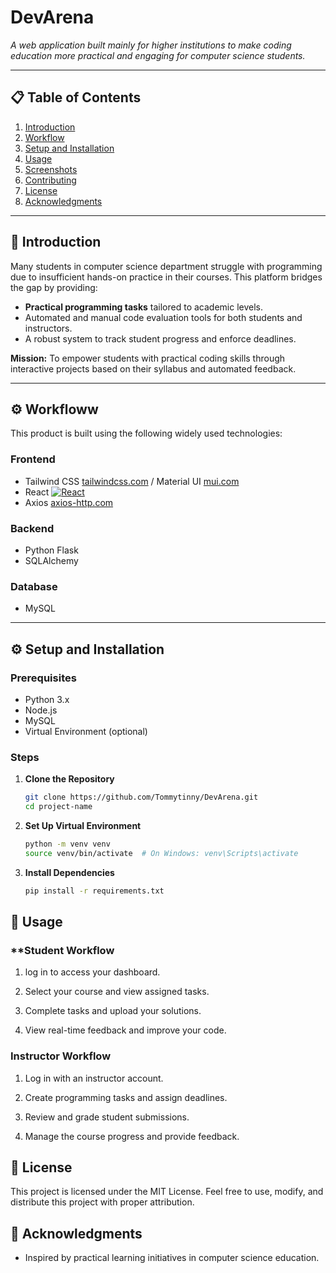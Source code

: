 # DevArena

_A web application built mainly for higher institutions to make coding education more practical and engaging for computer science students._  

---

## 📋 **Table of Contents**
1. [Introduction](#introduction)  
3. [Workflow](#workflow)  
4. [Setup and Installation](#setup-and-installation)  
5. [Usage](#usage)  
6. [Screenshots](#screenshots)  
7. [Contributing](#contributing)  
8. [License](#license)  
9. [Acknowledgments](#acknowledgments)

---

## 📖 **Introduction**  
Many students in computer science department struggle with programming due to insufficient hands-on practice in their courses. This platform bridges the gap by providing:  
- **Practical programming tasks** tailored to academic levels.  
- Automated and manual code evaluation tools for both students and instructors.  
- A robust system to track student progress and enforce deadlines.

**Mission:** To empower students with practical coding skills through interactive projects based on their syllabus  and automated feedback.  

---

## ⚙️ Workfloww

This product is built using the following widely used technologies:

### **Frontend**
- Tailwind CSS [tailwindcss.com](https://tailwindcss.com/) / Material UI [mui.com](https://mui.com/)
- React [![React](https://img.shields.io/badge/React-17.x-blue?logo=react)](https://reactjs.org/)
- Axios [axios-http.com](https://axios-http.com)

### **Backend**
- Python Flask
- SQLAlchemy

### **Database**
- MySQL

---

## ⚙️ **Setup and Installation**  

### **Prerequisites**  
- Python 3.x  
- Node.js
- MySQL  
- Virtual Environment (optional)  

### **Steps**  
1. **Clone the Repository**  
   ```bash
   git clone https://github.com/Tommytinny/DevArena.git
   cd project-name
   ```
2. **Set Up Virtual Environment**
   ```bash
   python -m venv venv
   source venv/bin/activate  # On Windows: venv\Scripts\activate

3. **Install Dependencies**
   ```bash
   pip install -r requirements.txt
   ```
## 🚀 Usage
### **Student Workflow
1. log in to access your dashboard.

2.  Select your course and view assigned tasks.

3. Complete tasks and upload your solutions.

4. View real-time feedback and improve your code.

### **Instructor Workflow**
1. Log in with an instructor account.

2. Create programming tasks and assign deadlines.

3. Review and grade student submissions.

4. Manage the course progress and provide feedback.

## 📜 License
This project is licensed under the MIT License. Feel free to use, modify, and distribute this project with proper attribution.

## 🙌 Acknowledgments
- Inspired by practical learning initiatives in computer science education.


